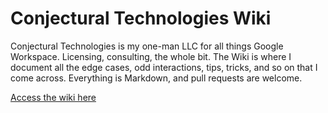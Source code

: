 # Conjectural Technologies Wiki
Conjectural Technologies is my one-man LLC for all things Google Workspace. Licensing, consulting, the whole bit. The Wiki is where I document all the edge cases, odd interactions, tips, tricks, and so on that I come across. Everything is Markdown, and pull requests are welcome.

[Access the wiki here](https://wiki.conjecturaltechnologies.xyz/)
